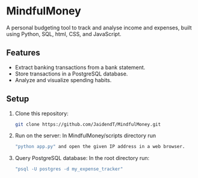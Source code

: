 # MindfulMoney

A personal budgeting tool to track and analyse income and expenses, built using Python, SQL, html, CSS, and JavaScript.

## Features
- Extract banking transactions from a bank statement.
- Store transactions in a PostgreSQL database.
- Analyze and visualize spending habits.

## Setup
1. Clone this repository:
   ```bash
   git clone https://github.com/JaidendT/MindfulMoney.git

2. Run on the server:
   In MindfulMoney/scripts directory run 
	```bash 
	"python app.py" and open the given IP address in a web browser.

3. Query PostgreSQL database:
   In the root directory run:
   ```bash
   "psql -U postgres -d my_expense_tracker"
